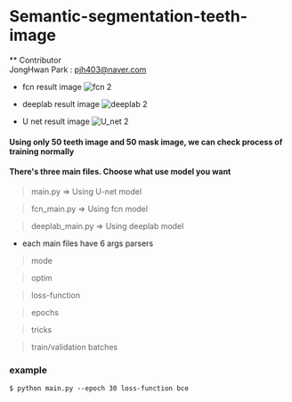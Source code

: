 # Semantic-segmentation-teeth-image

** Contributor   
JongHwan Park : pjh403@naver.com   


* fcn result image
![fcn 2](https://user-images.githubusercontent.com/62584810/77441078-5dd3cf00-6e2c-11ea-90e6-5af725ff8375.png)

* deeplab result image
![deeplab 2](https://user-images.githubusercontent.com/62584810/77441085-5f04fc00-6e2c-11ea-99b8-c00866256233.png)

* U net result image
![U_net 2](https://user-images.githubusercontent.com/62584810/77441093-60362900-6e2c-11ea-985f-a4a2a9b4b7cf.png)

#### Using only 50 teeth image and 50 mask image, we can check process of training normally

#### There's three main files. Choose what use model you want

> main.py => Using U-net model

> fcn_main.py => Using fcn model

> deeplab_main.py => Using deeplab model

* each main files have 6 args parsers

> mode

> optim

> loss-function

> epochs

> tricks

> train/validation batches

### example
```
$ python main.py --epoch 30 loss-function bce
```
